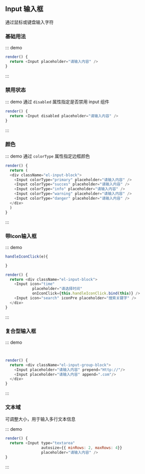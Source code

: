 ## Input 输入框

通过鼠标或键盘输入字符

### 基础用法

::: demo
```js
render() {
  return <Input placeholder="请输入内容" />
}
```
:::


### 禁用状态

::: demo 通过 `disabled` 属性指定是否禁用 input 组件
```js
render() {
  return <Input disabled placeholder="请输入内容" />
}
```
:::

### 颜色

::: demo 通过 `colorType` 属性指定边框颜色
```js
render() {
  return (
  <div className="el-input-block">
    <Input colorType="primary" placeholder="请输入内容" />
    <Input colorType="succes" placeholder="请输入内容" />
    <Input colorType="info" placeholder="请输入内容" />
    <Input colorType="warning" placeholder="请输入内容" />
    <Input colorType="danger" placeholder="请输入内容" />
  </div> 
  )
}
```
:::

### 带Icon输入框

::: demo
```js
handleIconClick(e){

}

render() {
  return <div className="el-input-block">
    <Input icon="time" 
            placeholder="请选择时间" 
            onIconClick={this.handleIconClick.bind(this)} />
    <Input icon="search" iconPre placeholder="搜索关键字" />
  </div>              
}
```
:::

### 复合型输入框

::: demo
```js


render() {
  return <div className="el-input-group-block">
    <Input placeholder="请输入内容" prepend="Http://"/>
    <Input placeholder="请输入内容" append=".com"/>
  </div>              
}
```
:::

### 文本域
可调整大小，用于输入多行文本信息

::: demo
```js
render() {
  return <Input type="textarea"   
                autosize={{ minRows: 2, maxRows: 4}} 
                placeholder="请输入内容" />
}
```
:::


